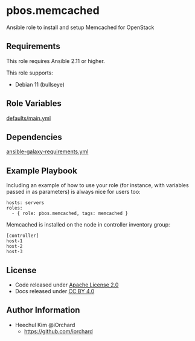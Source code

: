 pbos.memcached
==============

Ansible role to install and setup Memcached for OpenStack 

Requirements
------------

This role requires Ansible 2.11 or higher.

This role supports:

  - Debian 11 (bullseye)

Role Variables
--------------

[defaults/main.yml](defaults/main.yml)

Dependencies
------------

[ansible-galaxy-requirements.yml](ansible-galaxy-requirements.yml)

Example Playbook
----------------

Including an example of how to use your role (for instance, with variables passed in as parameters) is always nice for users too:

    hosts: servers
    roles:
      - { role: pbos.memcached, tags: memcached }

Memcached is installed on the node in controller inventory group:

    [controller]
    host-1
    host-2
    host-3

License
-------

  - Code released under [Apache License 2.0](LICENSE)
  - Docs released under [CC BY 4.0](http://creativecommons.org/licenses/by/4.0/)

Author Information
------------------

  - Heechul Kim @iOrchard
      - <https://github.com/iorchard>

